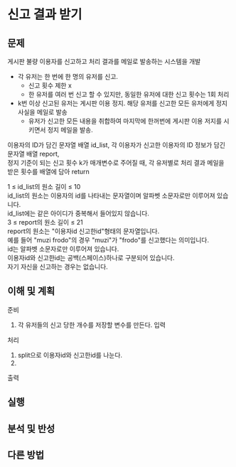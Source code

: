 # 신고 결과 받기
## 문제
게시판 불량 이용자를 신고하고 처리 결과를 메일로 발송하는 시스템을 개발  
- 각 유저는 한 번에 한 명의 유저를 신고.
  - 신고 횟수 제한 x
  - 한 유저를 여러 번 신고 할 수 있지만, 동일한 유저에 대한 신고 횟수는 1회 처리  
- k번 이상 신고된 유저는 게시판 이용 정지. 해당 유저를 신고한 모든 유저에게 정지 사실을 메일로 발송
  - 유저가 신고한 모든 내용을 취합하여 마지막에 한꺼번에 게시판 이용 저지를 시키면서 정지 메일을 발송.  
  
이용자의 ID가 담긴 문자열 배열 id_list, 각 이용자가 신고한 이용자의 ID 정보가 담긴 문자열 배열 report,  
정지 기준이 되는 신고 횟수 k가 매개변수로 주어질 때, 각 유저별로 처리 결과 메일을 받은 횟수를 배열에 담아 return  
  
1 ≤ id_list의 원소 길이 ≤ 10  
id_list의 원소는 이용자의 id를 나타내는 문자열이며 알파벳 소문자로만 이루어져 있습니다.  
id_list에는 같은 아이디가 중복해서 들어있지 않습니다.  
3 ≤ report의 원소 길이 ≤ 21  
report의 원소는 "이용자id 신고한id"형태의 문자열입니다.  
예를 들어 "muzi frodo"의 경우 "muzi"가 "frodo"를 신고했다는 의미입니다.  
id는 알파벳 소문자로만 이루어져 있습니다.  
이용자id와 신고한id는 공백(스페이스)하나로 구분되어 있습니다.  
자기 자신을 신고하는 경우는 없습니다.  
## 이해 및 계획
준비  
1. 각 유저들의 신고 당한 개수를 저장할 변수를 만든다.
입력  

처리  
1. split으로 이용자id와 신고한id를 나눈다.
2. 
출력  
## 실행

## 분석 및 반성

## 다른 방법